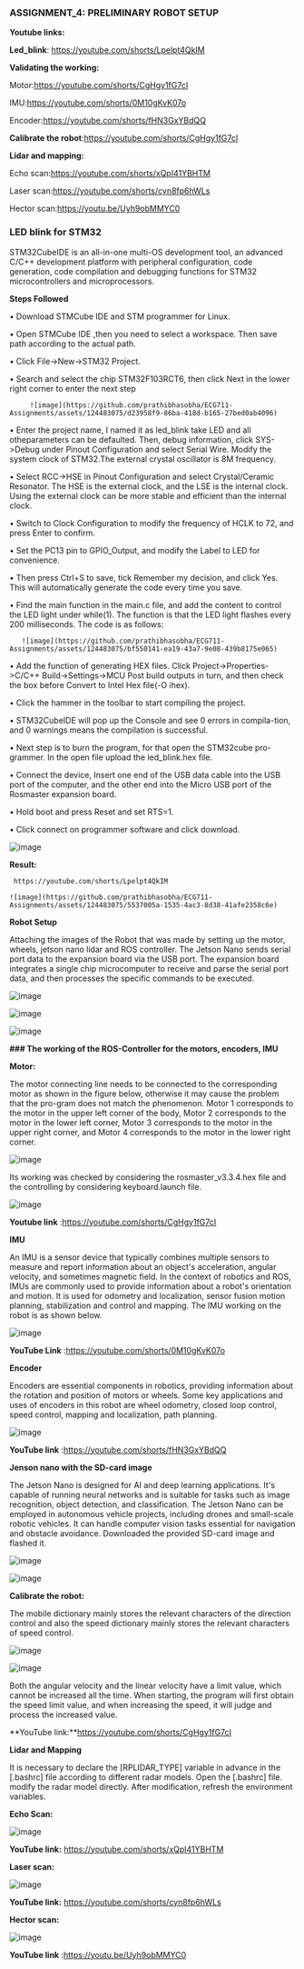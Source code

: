 ### **ASSIGNMENT_4:  PRELIMINARY ROBOT SETUP**


**Youtube links:**

 **Led_blink**:  https://youtube.com/shorts/Lpelpt4QkIM

**Validating the working:**

Motor:https://youtube.com/shorts/CgHgy1fG7cI

IMU:https://youtube.com/shorts/0M10gKvK07o

Encoder:https://youtube.com/shorts/fHN3GxYBdQQ

**Calibrate the robot**:https://youtube.com/shorts/CgHgy1fG7cI

**Lidar and mapping:**

Echo scan:https://youtube.com/shorts/xQpI41YBHTM

Laser scan:https://youtube.com/shorts/cyn8fp6hWLs

Hector scan:https://youtu.be/Uyh9obMMYC0

 
### **LED blink for STM32**

STM32CubeIDE is an all-in-one multi-OS development tool, an advanced C/C++ development platform with peripheral configuration, code generation, code compilation and debugging functions for STM32 microcontrollers and microprocessors.

**Steps Followed**

•	Download STMCube IDE and STM programmer for Linux.

•	Open STMCube IDE ,then you need to select a workspace. Then save path according to the actual path.

•	Click File->New->STM32 Project.
			
•	Search and select the chip STM32F103RCT6, then click Next in the lower right corner to enter the next step

         ![image](https://github.com/prathibhasobha/ECG711-Assignments/assets/124483075/d23958f9-86ba-418d-b165-27bed0ab4096)

•	Enter the project name,  I named it as led_blink take LED and all otheparameters can be defaulted. Then, debug information, click 
            SYS->Debug under Pinout Configuration and select Serial Wire. Modify the system clock of STM32.The external crystal oscillator 
             is 8M frequency. 

•	Select RCC->HSE in Pinout Configuration and select Crystal/Ceramic Resonator. The HSE is the external clock, and the LSE is the 
            internal clock. Using the external clock can be more stable and efficient than the internal clock.

•	Switch to Clock Configuration to modify the frequency of HCLK to 72, and press Enter to confirm. 

•	Set the PC13 pin to GPIO_Output, and modify the Label to LED for convenience. 

•	Then press Ctrl+S to save, tick Remember my decision, and click Yes. This will automatically generate the code every time you 
             save.

•	Find the main function in the main.c file, and add the content to control the LED light under while(1). The function is that the LED 
            light flashes every 200 milliseconds. The code is as follows:

       ![image](https://github.com/prathibhasobha/ECG711-Assignments/assets/124483075/bf550141-ea19-43a7-9e08-439b8175e065)

•	Add the function of generating HEX files. Click Project->Properties->C/C++ Build->Settings->MCU Post build outputs in turn, 
            and then check the box before Convert to Intel Hex file(-O ihex). 

•	Click the hammer in the toolbar to start compiling the project. 

•	STM32CubeIDE will pop up the Console  and see 0 errors in compila-tion, and 0 warnings means the compilation is successful.

•	Next step is to burn the program, for that open the STM32cube  pro-grammer. In the open file upload the led_blink.hex file.

•	Connect the device, Insert one end of the USB data cable into the USB port of the computer, and the other end into the Micro 
            USB port of the Rosmaster expansion board. 

•	Hold boot and press Reset and set RTS=1.

•	Click connect on programmer software and click download.

   ![image](https://github.com/prathibhasobha/ECG711-Assignments/assets/124483075/3bb85975-2adf-4a9b-b1cf-6dd50aba7c3c)

**Result:**

     https://youtube.com/shorts/Lpelpt4QkIM
  
    ![image](https://github.com/prathibhasobha/ECG711-Assignments/assets/124483075/5537005a-1535-4ac3-8d38-41afe2358c6e)


**Robot Setup**

Attaching the images of the Robot that was made by setting up the motor, wheels, jetson nano lidar and ROS controller. The Jetson Nano sends serial port data to the expansion board via the USB port. The expansion board integrates a single chip microcomputer to receive and parse the serial port data, and then processes the specific commands to be executed.

![image](https://github.com/prathibhasobha/ECG711-Assignments/assets/124483075/8ee6d3e5-97c5-44a8-b54b-5befa070eb38)

![image](https://github.com/prathibhasobha/ECG711-Assignments/assets/124483075/143319e6-b757-4828-8558-228acc589cea)

![image](https://github.com/prathibhasobha/ECG711-Assignments/assets/124483075/946477ea-16e0-4445-af54-5e0ed606786f)

**### The working of the ROS-Controller for the motors, encoders, IMU**

**Motor:**	

The motor connecting line needs to be connected to the corresponding motor as shown in the figure below, otherwise it may cause the problem that the pro-gram does not match the phenomenon. Motor 1 corresponds to the motor in the upper left corner of the body, Motor 2 corresponds to the motor in the lower left corner, Motor 3 corresponds to the motor in the upper right corner, and Motor 4 corresponds to the motor in the lower right corner. 

![image](https://github.com/prathibhasobha/ECG711-Assignments/assets/124483075/ac2a6fa4-214e-42ba-a665-e8ff9d43c3a7)

Its working was checked by considering the rosmaster_v3.3.4.hex file and the controlling by considering keyboard.launch file.

![image](https://github.com/prathibhasobha/ECG711-Assignments/assets/124483075/e95dd8b8-349c-4156-bca9-f3130da20c90)

**Youtube link** :https://youtube.com/shorts/CgHgy1fG7cI

**IMU**

An IMU is a sensor device that typically combines multiple sensors to measure and report information about an object's acceleration, angular velocity, and sometimes magnetic field. In the context of robotics and ROS, IMUs are commonly used to provide information about a robot's orientation and motion. It is used for odometry and localization, sensor fusion motion planning, stabilization and control and mapping. The IMU working on the robot is as shown below.

![image](https://github.com/prathibhasobha/ECG711-Assignments/assets/124483075/26359180-60df-4d45-87fc-4ffbf15e24f3)

**YouTube Link** :https://youtube.com/shorts/0M10gKvK07o

**Encoder**

Encoders are essential components in robotics, providing information about the rotation and position of motors or wheels. Some key applications and uses of encoders in this robot are wheel odometry, closed loop control, speed control, mapping and localization, path planning. 

![image](https://github.com/prathibhasobha/ECG711-Assignments/assets/124483075/3035d988-4c21-4f00-bfc2-9067552a6f72)

**YouTube link** :https://youtube.com/shorts/fHN3GxYBdQQ

**Jenson nano with the SD-card image**

The Jetson Nano is designed for AI and deep learning applications. It's capable of running neural networks and is suitable for tasks such as image recognition, object detection, and classification. The Jetson Nano can be employed in autonomous vehicle projects, including drones and small-scale robotic vehicles. It can handle computer vision tasks essential for navigation and obstacle avoidance.
Downloaded the provided SD-card image and flashed it.


![image](https://github.com/prathibhasobha/ECG711-Assignments/assets/124483075/71130621-d173-411c-b6c6-b8b2c83d89db)

![image](https://github.com/prathibhasobha/ECG711-Assignments/assets/124483075/18260d2b-520b-4547-b54d-7c2cc8983fca)


**Calibrate the robot:**

The mobile dictionary mainly stores the relevant characters of the direction control and also the speed dictionary mainly stores the relevant characters of speed control.

![image](https://github.com/prathibhasobha/ECG711-Assignments/assets/124483075/d2a28856-8afd-43e6-8dec-4bbf92f4aecb)

![image](https://github.com/prathibhasobha/ECG711-Assignments/assets/124483075/954d1203-4379-40c8-b2d6-3542ecc49ab5)


Both the angular velocity and the linear velocity have a limit value, which cannot be increased all the time. When starting, the program will first obtain the speed limit value, and when increasing the speed, it will judge and process the increased value.

**YouTube link:**https://youtube.com/shorts/CgHgy1fG7cI

**Lidar and Mapping** 

It is necessary to declare the [RPLIDAR_TYPE] variable in advance in the [.bashrc] file according to different radar models. Open the [.bashrc] file. modify the radar model directly. After modification, refresh the environment variables.

**Echo Scan:**

![image](https://github.com/prathibhasobha/ECG711-Assignments/assets/124483075/68b416c3-924e-4b70-97e8-97c0a735c425)

**YouTube link:** https://youtube.com/shorts/xQpI41YBHTM

**Laser scan:**

![image](https://github.com/prathibhasobha/ECG711-Assignments/assets/124483075/ae04f18c-241a-42b6-9367-674140216f70)

**YouTube link:** https://youtube.com/shorts/cyn8fp6hWLs

**Hector scan:**

![image](https://github.com/prathibhasobha/ECG711-Assignments/assets/124483075/65dae710-70e3-46a5-9828-e8805846f88b)

**YouTube link** :https://youtu.be/Uyh9obMMYC0

































































































